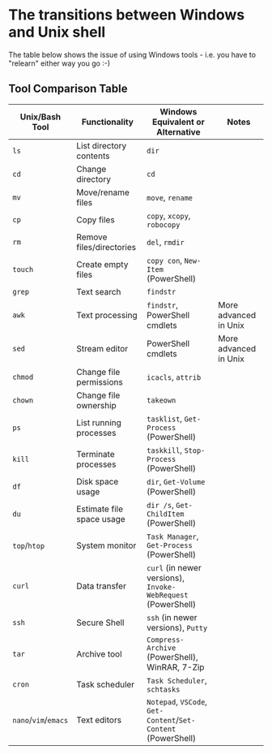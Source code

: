 # The transitions between Windows and Unix shell

The table below shows the issue of using Windows tools - i.e. you have to "relearn" either way you go :-) 

## Tool Comparison Table

| Unix/Bash Tool       | Functionality             | Windows Equivalent or Alternative                             | Notes                 |
| -------------------- | ------------------------- | ------------------------------------------------------------- | --------------------- |
| `ls`                 | List directory contents   | `dir`                                                         |                       |
| `cd`                 | Change directory          | `cd`                                                          |                       |
| `mv`                 | Move/rename files         | `move`, `rename`                                              |                       |
| `cp`                 | Copy files                | `copy`, `xcopy`, `robocopy`                                   |                       |
| `rm`                 | Remove files/directories  | `del`, `rmdir`                                                |                       |
| `touch`              | Create empty files        | `copy con`, `New-Item` (PowerShell)                           |                       |
| `grep`               | Text search               | `findstr`                                                     |                       |
| `awk`                | Text processing           | `findstr`, PowerShell cmdlets                                 | More advanced in Unix |
| `sed`                | Stream editor             | PowerShell cmdlets                                            | More advanced in Unix |
| `chmod`              | Change file permissions   | `icacls`, `attrib`                                            |                       |
| `chown`              | Change file ownership     | `takeown`                                                     |                       |
| `ps`                 | List running processes    | `tasklist`, `Get-Process` (PowerShell)                        |                       |
| `kill`               | Terminate processes       | `taskkill`, `Stop-Process` (PowerShell)                       |                       |
| `df`                 | Disk space usage          | `dir`, `Get-Volume` (PowerShell)                              |                       |
| `du`                 | Estimate file space usage | `dir /s`, `Get-ChildItem` (PowerShell)                        |                       |
| `top`/`htop`         | System monitor            | `Task Manager`, `Get-Process` (PowerShell)                    |                       |
| `curl`               | Data transfer             | `curl` (in newer versions), `Invoke-WebRequest` (PowerShell)  |                       |
| `ssh`                | Secure Shell              | `ssh` (in newer versions), `Putty`                            |                       |
| `tar`                | Archive tool              | `Compress-Archive` (PowerShell), WinRAR, 7-Zip                |                       |
| `cron`               | Task scheduler            | `Task Scheduler`, `schtasks`                                  |                       |
| `nano`/`vim`/`emacs` | Text editors              | `Notepad`, `VSCode`, `Get-Content`/`Set-Content` (PowerShell) |                       |
